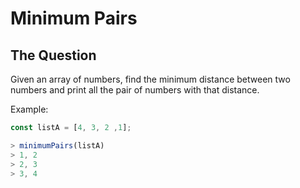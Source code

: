 # Minimum Pairs

## The Question

Given an array of numbers, find the minimum distance between two numbers and print all the pair of numbers with that distance.

Example:
```ts
const listA = [4, 3, 2 ,1];

> minimumPairs(listA)
> 1, 2
> 2, 3
> 3, 4
```